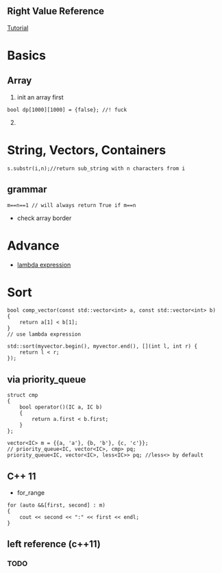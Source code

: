 ## Right Value Reference
[Tutorial](https://www.jianshu.com/p/d19fc8447eaa)

# Basics
## Array
1. init an array first
```
bool dp[1000][1000] = {false}; //! fuck
```
2. 

# String, Vectors, Containers
```
s.substr(i,n);//return sub_string with n characters from i
```
## grammar
```
m==n==1 // will always return True if m==n
```
- check array border

# Advance
- [lambda expression](https://docs.microsoft.com/en-us/cpp/cpp/lambda-expressions-in-cpp?view=vs-2019)
# Sort
```
bool comp_vector(const std::vector<int> a, const std::vector<int> b)
{
    return a[1] < b[1];
}
// use lambda expression 

std::sort(myvector.begin(), myvector.end(), [](int l, int r) {
    return l < r;
});
```
## via priority_queue
```
struct cmp
{
    bool operator()(IC a, IC b)
    {
        return a.first < b.first;
    }
};

vector<IC> m = {{a, 'a'}, {b, 'b'}, {c, 'c'}};
// priority_queue<IC, vector<IC>, cmp> pq;
priority_queue<IC, vector<IC>, less<IC>> pq; //less<> by default
```
## C++ 11
- for_range
```
for (auto &&[first, second] : m)
{
    cout << second << ":" << first << endl;
}
```

## left reference (c++11)  
### TODO